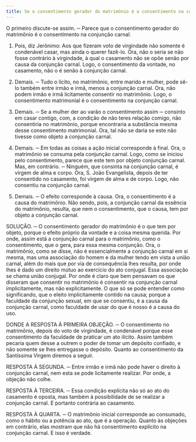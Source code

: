 ```yaml
---
title: Se o consentimento gerador do matrimônio é o consentimento na conjunção carnal
---
```


O primeiro discute-se assim. ─ Parece que o consentimento gerador do matrimônio é o consentimento na conjunção carnal.  

1. Pois, diz Jerônimo: Aos que fizeram voto de virgindade não somente é condenável casar, mas ainda o querer fazê-lo. Ora, não o seria se não fosse contrário à virgindade, à qual o casamento não se opõe senão por causa da conjunção carnal. Logo, o consentimento da vontade, no casamento, não o é senão à conjunção carnal.  

2. Demais. ─ Tudo o lícito, no matrimônio, entre marido e mulher, pode sê-lo também entre irmão e irmã, menos a conjunção carnal. Ora, não podem irmão e irmã licitamente consentir no matrimônio. Logo, o consentimento matrimonial é o consentimento na conjunção carnal.  

3. Demais. ─ Se a mulher der ao varão o consentimento assim ─ consinto em casar contigo, com, a condição de não teres relação comigo, não consentiria no matrimônio, porque encontraria a substância mesma desse consentimento matrimonial. Ora, tal não se daria se este não tivesse como objeto a conjunção carnal.  

4. Demais. ─ Em todas as coisas a ação inicial corresponde à final. Ora, o matrimônio se consuma pela conjunção carnal. Logo, como se iniciou pelo consentimento, parece que este tem por objeto conjunção carnal.  Mas, em contrário. ─ Ninguém, que consinta na conjunção carnal, é virgem de alma e corpo. Ora, S. João Evangelista, depois de ter consentido no casamento, foi virgem de alma e de corpo. Logo, não consentiu na conjunção carnal.  

2. Demais. ─ O efeito corresponde à causa. Ora, o consentimento é a causa do matrimônio. Não sendo, pois, a conjunção carnal da essência do matrimônio, resulta, que nem o consentimento, que o causa, tem por objeto a conjunção carnal.  

SOLUÇÃO. ─ O consentimento gerador do matrimônio é o que tem por objeto, porque o efeito próprio da vontade e a coisa mesma querida. Por onde, assim está a conjunção carnal para o matrimônio, como o consentimento, que o gera, para essa mesma conjunção. Ora, o matrimônio, como se disse, não é essencialmente a conjunção carnal em si mesma, mas uma associação do homem e da mulher tendo em vista a união carnal, além do mais que por via de consequência lhes resulta, por onde lhes é dado um direito mútuo ao exercício do ato conjugal. Essa associação se chama união conjugal. Por onde é claro que bem pensavam os que disseram que consentir no matrimônio é consentir na conjunção carnal implicitamente, mas não explicitamente. O que só se pode entender como significando, que o eleito implicitamente contido na causa; porque a faculdade da conjunção sexual, em que se consentiu, é a causa da conjunção carnal, como faculdade de usar do que é nosso é a causa do uso.  

DONDE A RESPOSTA À PRIMEIRA OBJEÇÃO. ─ O consentimento no matrimônio, depois do voto de virgindade, é condenável porque esse consentimento da faculdade de praticar um ato ilícito. Assim também pecaria quem desse a outrem o poder de tomar um depósito confiado, e não somente se lhes entregasse o depósito. Quanto ao consentimento da Santíssima Virgem diremos a seguir.  

RESPOSTA À SEGUNDA. ─ Entre irmão e irmã não pode haver o direito à conjunção carnal, nem esta se pode licitamente realizar. Por onde, a objeção não colhe.  

RESPOSTA À TERCEIRA. ─ Essa condição explícita não só ao ato do casamento é oposta, mas também à possibilidade de se realizar a conjunção carnal. E portanto contrária ao casamento.  

RESPOSTA À QUARTA. ─ O matrimônio inicial corresponde ao consumado, como o hábito ou a potência ao ato, que é a operação.  Quanto às objeções em contrário, elas mostram que não há consentimento explícito na conjunção carnal. E isso é verdade.
